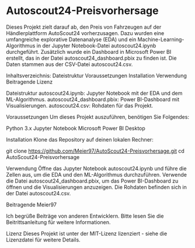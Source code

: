 # Autoscout24-Preisvorhersage

Dieses Projekt zielt darauf ab, den Preis von Fahrzeugen auf der Händlerplattform AutoScout24 vorherzusagen. Dazu wurden eine umfangreiche explorative Datenanalyse (EDA) und ein Machine-Learning-Algorithmus in der Jupyter Notebook-Datei autoscout24.ipynb durchgeführt. Zusätzlich wurde ein Dashboard in Microsoft Power BI erstellt, das in der Datei autoscout24_dashboard.pbix zu finden ist. Die Daten stammen aus der CSV-Datei autoscout24.csv.

Inhaltsverzeichnis:
Dateistruktur
Voraussetzungen
Installation
Verwendung
Beitragende
Lizenz

Dateistruktur
autoscout24.ipynb: Jupyter Notebook mit der EDA und dem ML-Algorithmus.
autoscout24_dashboard.pbix: Power BI-Dashboard mit Visualisierungen.
autoscout24.csv: Rohdaten für das Projekt.

Voraussetzungen
Um dieses Projekt auszuführen, benötigen Sie Folgendes:

Python 3.x
Jupyter Notebook
Microsoft Power BI Desktop

Installation
Klone das Repository auf deinen lokalen Rechner:

git clone https://github.com/Meier97/AutoScout24-Preisvorhersage.git
cd AutoScout24-Preisvorhersage

Verwendung
Öffne das Jupyter Notebook autoscout24.ipynb und führe die Zellen aus, um die EDA und den ML-Algorithmus durchzuführen.
Verwende die Datei autoscout24_dashboard.pbix, um das Power BI-Dashboard zu öffnen und die Visualisierungen anzuzeigen.
Die Rohdaten befinden sich in der Datei autoscout24.csv.

Beitragende
Meier97

Ich begrüße Beiträge von anderen Entwicklern. Bitte lesen Sie die Beitrittsanleitung für weitere Informationen.

Lizenz
Dieses Projekt ist unter der MIT-Lizenz lizenziert - siehe die Lizenzdatei für weitere Details.
 
